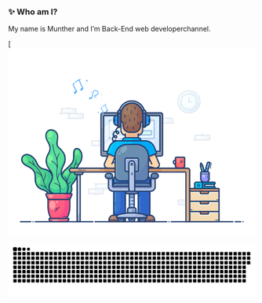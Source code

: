 ### ✨ Who am I?
My name is Munther and I’m Back-End web developerchannel. 

  
[![YouTube](220167426-0c5f630e-6d56-4617-9775-71c2bd025b4f.gif)


<img src="218791674-c52db856-24d2-429f-8867-170c365730d1.svg" alt="Me">

